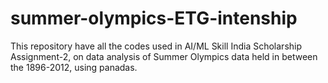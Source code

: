 # summer-olympics-ETG-intenship
This repository have all the codes used in AI/ML Skill India Scholarship Assignment-2, on data analysis of Summer Olympics data held in between the 1896-2012, using panadas.
